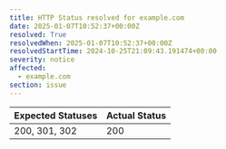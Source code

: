 ```yaml
---
title: HTTP Status resolved for example.com
date: 2025-01-07T10:52:37+00:00Z
resolved: True
resolvedWhen: 2025-01-07T10:52:37+00:00Z
resolvedStartTime: 2024-10-25T21:09:43.191474+00:00
severity: notice
affected:
  - example.com
section: issue
---
```


| Expected Statuses | Actual Status  |
|-------------------|----------------|
| 200, 301, 302 | 200 |
